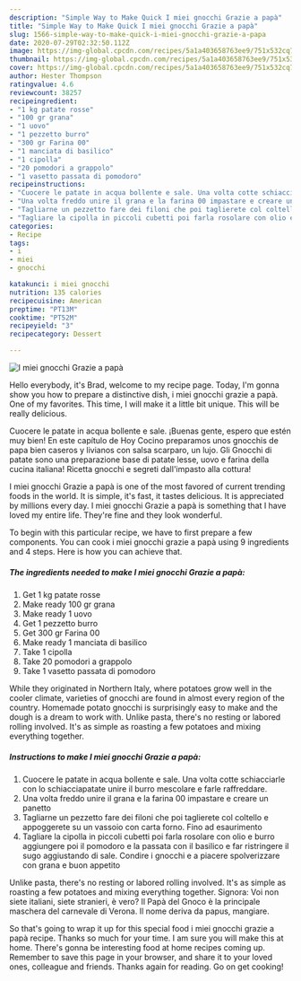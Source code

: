 ```yaml
---
description: "Simple Way to Make Quick I miei gnocchi Grazie a papà"
title: "Simple Way to Make Quick I miei gnocchi Grazie a papà"
slug: 1566-simple-way-to-make-quick-i-miei-gnocchi-grazie-a-papa
date: 2020-07-29T02:32:50.112Z
image: https://img-global.cpcdn.com/recipes/5a1a403658763ee9/751x532cq70/i-miei-gnocchi-grazie-a-papa-recipe-main-photo.jpg
thumbnail: https://img-global.cpcdn.com/recipes/5a1a403658763ee9/751x532cq70/i-miei-gnocchi-grazie-a-papa-recipe-main-photo.jpg
cover: https://img-global.cpcdn.com/recipes/5a1a403658763ee9/751x532cq70/i-miei-gnocchi-grazie-a-papa-recipe-main-photo.jpg
author: Hester Thompson
ratingvalue: 4.6
reviewcount: 38257
recipeingredient:
- "1 kg patate rosse"
- "100 gr grana"
- "1 uovo"
- "1 pezzetto burro"
- "300 gr Farina 00"
- "1 manciata di basilico"
- "1 cipolla"
- "20 pomodori a grappolo"
- "1 vasetto passata di pomodoro"
recipeinstructions:
- "Cuocere le patate in acqua bollente e sale. Una volta cotte schiacciarle con lo schiacciapatate unire il burro mescolare e farle raffreddare."
- "Una volta freddo unire il grana e la farina 00 impastare e creare un panetto"
- "Tagliarne un pezzetto fare dei filoni che poi taglierete col coltello e appoggerete su un vassoio con carta forno. Fino ad esaurimento"
- "Tagliare la cipolla in piccoli cubetti poi farla rosolare con olio e burro aggiungere poi il pomodoro e la passata con il basilico e far ristringere il sugo aggiustando di sale. Condire i gnocchi e a piacere spolverizzare con grana e buon appetito"
categories:
- Recipe
tags:
- i
- miei
- gnocchi

katakunci: i miei gnocchi 
nutrition: 135 calories
recipecuisine: American
preptime: "PT13M"
cooktime: "PT52M"
recipeyield: "3"
recipecategory: Dessert

---
```



![I miei gnocchi Grazie a papà](https://img-global.cpcdn.com/recipes/5a1a403658763ee9/751x532cq70/i-miei-gnocchi-grazie-a-papa-recipe-main-photo.jpg)

Hello everybody, it's Brad, welcome to my recipe page. Today, I'm gonna show you how to prepare a distinctive dish, i miei gnocchi grazie a papà. One of my favorites. This time, I will make it a little bit unique. This will be really delicious.

Cuocere le patate in acqua bollente e sale. ¡Buenas gente, espero que estén muy bien! En este capítulo de Hoy Cocino preparamos unos gnocchis de papa bien caseros y livianos con salsa scarparo, un lujo. Gli Gnocchi di patate sono una preparazione base di patate lesse, uovo e farina della cucina italiana! Ricetta gnocchi e segreti dall&#39;impasto alla cottura!

I miei gnocchi Grazie a papà is one of the most favored of current trending foods in the world. It is simple, it's fast, it tastes delicious. It is appreciated by millions every day. I miei gnocchi Grazie a papà is something that I have loved my entire life. They're fine and they look wonderful.


To begin with this particular recipe, we have to first prepare a few components. You can cook i miei gnocchi grazie a papà using 9 ingredients and 4 steps. Here is how you can achieve that.

<!--inarticleads1-->

##### The ingredients needed to make I miei gnocchi Grazie a papà:

1. Get 1 kg patate rosse
1. Make ready 100 gr grana
1. Make ready 1 uovo
1. Get 1 pezzetto burro
1. Get 300 gr Farina 00
1. Make ready 1 manciata di basilico
1. Take 1 cipolla
1. Take 20 pomodori a grappolo
1. Take 1 vasetto passata di pomodoro


While they originated in Northern Italy, where potatoes grow well in the cooler climate, varieties of gnocchi are found in almost every region of the country. Homemade potato gnocchi is surprisingly easy to make and the dough is a dream to work with. Unlike pasta, there&#39;s no resting or labored rolling involved. It&#39;s as simple as roasting a few potatoes and mixing everything together. 

<!--inarticleads2-->

##### Instructions to make I miei gnocchi Grazie a papà:

1. Cuocere le patate in acqua bollente e sale. Una volta cotte schiacciarle con lo schiacciapatate unire il burro mescolare e farle raffreddare.
1. Una volta freddo unire il grana e la farina 00 impastare e creare un panetto
1. Tagliarne un pezzetto fare dei filoni che poi taglierete col coltello e appoggerete su un vassoio con carta forno. Fino ad esaurimento
1. Tagliare la cipolla in piccoli cubetti poi farla rosolare con olio e burro aggiungere poi il pomodoro e la passata con il basilico e far ristringere il sugo aggiustando di sale. Condire i gnocchi e a piacere spolverizzare con grana e buon appetito


Unlike pasta, there&#39;s no resting or labored rolling involved. It&#39;s as simple as roasting a few potatoes and mixing everything together. Signora: Voi non siete italiani, siete stranieri, è vero? Il Papà del Gnoco è la principale maschera del carnevale di Verona. Il nome deriva da papus, mangiare. 

So that's going to wrap it up for this special food i miei gnocchi grazie a papà recipe. Thanks so much for your time. I am sure you will make this at home. There's gonna be interesting food at home recipes coming up. Remember to save this page in your browser, and share it to your loved ones, colleague and friends. Thanks again for reading. Go on get cooking!
